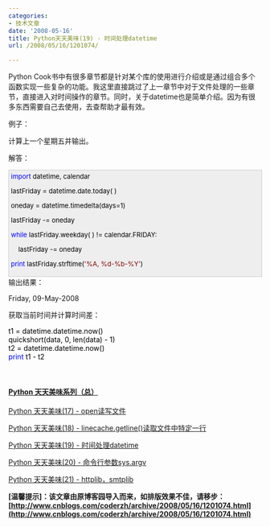 ```yaml
---
categories:
- 技术文章
date: '2008-05-16'
title: Python天天美味(19) - 时间处理datetime
url: /2008/05/16/1201074/

---
```



Python Cook书中有很多章节都是针对某个库的使用进行介绍或是通过组合多个函数实现一些复杂的功能。我这里直接跳过了上一章节中对于文件处理的一些章节，直接进入对时间操作的章节。同时，关于datetime也是简单介绍。因为有很多东西需要自己去使用，去查帮助才最有效。

例子：

计算上一个星期五并输出。

解答：

<div style="border: 1px solid #cccccc; padding: 4px 5px 4px 4px; background-color: #eeeeee; font-size: 13px; width: 98%;"><span style="color: #0000ff;">import</span><span style="color: #000000;">&nbsp;datetime,&nbsp;calendar



lastFriday&nbsp;</span><span style="color: #000000;">=</span><span style="color: #000000;">&nbsp;datetime.date.today(&nbsp;)

oneday&nbsp;</span><span style="color: #000000;">=</span><span style="color: #000000;">&nbsp;datetime.timedelta(days</span><span style="color: #000000;">=</span><span style="color: #000000;">1</span><span style="color: #000000;">)

lastFriday&nbsp;</span><span style="color: #000000;">-=</span><span style="color: #000000;">&nbsp;oneday

</span><span style="color: #0000ff;">while</span><span style="color: #000000;">&nbsp;lastFriday.weekday(&nbsp;)&nbsp;</span><span style="color: #000000;">!=</span><span style="color: #000000;">&nbsp;calendar.FRIDAY:

&nbsp;&nbsp;&nbsp;&nbsp;lastFriday&nbsp;</span><span style="color: #000000;">-=</span><span style="color: #000000;">&nbsp;oneday

</span><span style="color: #0000ff;">print</span><span style="color: #000000;">&nbsp;lastFriday.strftime(</span><span style="color: #800000;">'</span><span style="color: #800000;">%A,&nbsp;%d-%b-%Y</span><span style="color: #800000;">'</span><span style="color: #000000;">)</span></div>
输出结果：

Friday, 09-May-2008

获取当前时间并计算时间差：

<div class="cnblogs_code"><span style="color: #000000;">t1&nbsp;</span><span style="color: #000000;">=</span><span style="color: #000000;">&nbsp;datetime.datetime.now()
<br />
quickshort(data,&nbsp;0,&nbsp;len(data)&nbsp;</span><span style="color: #000000;">-</span><span style="color: #000000;">&nbsp;</span><span style="color: #000000;">1</span><span style="color: #000000;">)
<br />
t2&nbsp;</span><span style="color: #000000;">=</span><span style="color: #000000;">&nbsp;datetime.datetime.now()
<br />
</span><span style="color: #0000ff;">print</span><span style="color: #000000;">&nbsp;t1&nbsp;</span><span style="color: #000000;">-</span><span style="color: #000000;">&nbsp;t2</span></div>

&nbsp;

#### [Python  天天美味系列（总）](http://www.cnblogs.com/coderzh/archive/2008/07/08/pythoncookbook.html)

[Python    天天美味(17) - open读写文件](http://www.cnblogs.com/coderzh/archive/2008/05/10/1191410.html) &nbsp;
  
[Python    天天美味(18) - linecache.getline()读取文件中特定一行](http://www.cnblogs.com/coderzh/archive/2008/05/10/1191641.html) &nbsp;
  
[Python    天天美味(19) - 时间处理datetime](http://www.cnblogs.com/coderzh/archive/2008/05/16/1201074.html) &nbsp;
  
[Python    天天美味(20) - 命令行参数sys.argv](http://www.cnblogs.com/coderzh/archive/2008/05/16/1201079.html)&nbsp; &nbsp;
  
[Python    天天美味(21) - httplib，smtplib](http://www.cnblogs.com/coderzh/archive/2008/05/17/1201449.html) &nbsp;


**[温馨提示]：该文章由原博客园导入而来，如排版效果不佳，请移步：[http://www.cnblogs.com/coderzh/archive/2008/05/16/1201074.html](http://www.cnblogs.com/coderzh/archive/2008/05/16/1201074.html)**